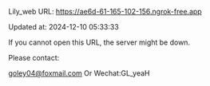 Lily_web URL: https://ae6d-61-165-102-156.ngrok-free.app

Updated at: 2024-12-10 05:33:33

If you cannot open this URL, the server might be down.

Please contact: 

goley04@foxmail.com Or Wechat:GL_yeaH